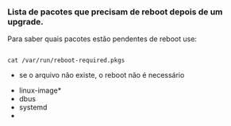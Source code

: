 ### Lista de pacotes que precisam de reboot depois de um upgrade.

Para saber quais pacotes estão pendentes de reboot use:
```

cat /var/run/reboot-required.pkgs

```
* se o arquivo não existe, o reboot não é necessário

- linux-image*
- dbus
- systemd
- 
